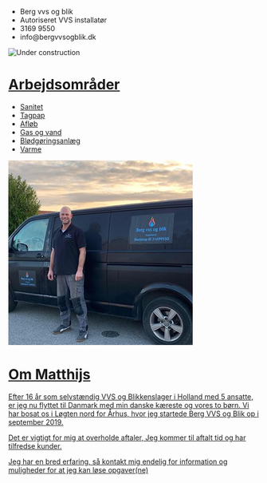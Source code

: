 <div id="businesscard">
  <ul>
  <li>Berg vvs og blik
  <li>Autoriseret VVS installatør
  <li>3169 9550
  <li>info@bergvvsogblik.dk
</div>

![Under construction](https://www.alliant.edu/wp-content/uploads/2016/09/Website-Under-Construction.jpg)

<div id="logo">
<a href="400dpiLogo.jpg" />
</div>


# Arbejdsområder

* Sanitet
* Tagpap
* Afløb
* Gas og vand
* Blødgøringsanlæg
* Varme


![BERG VVS](image.png)

# Om Matthijs

Efter 16 år som selvstændig VVS og Blikkenslager i Holland med 5 ansatte, er jeg nu flyttet til Danmark med min danske kæreste og vores to børn.  Vi har bosat os i Løgten nord for Århus, hvor jeg startede Berg VVS og Blik op i september 2019.

Det er vigtigt for mig at overholde aftaler, Jeg kommer til aftalt tid og har tilfredse kunder.

Jeg har en bred erfaring, så kontakt mig endelig for information og muligheder for at jeg kan løse opgaver(ne)

